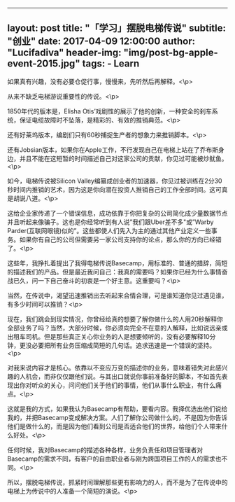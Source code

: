 
---
layout:     post
title:      "「学习」摆脱电梯传说"
subtitle:   "创业"
date:       2017-04-09 12:00:00
author:     "Lucifadiva"
header-img: "img/post-bg-apple-event-2015.jpg"
tags:
    - Learn
---




<div>
      <p>如果真有兴趣，没有必要仓促行事，慢慢来，先听然后再解释。<\p>
     <p>从来不缺乏电梯游说重要性的传说。<\p>
     <p>1850年代的版本是，Elisha Otis’戏剧性的展示了他的创新，一种安全的刹车系统，保证电缆故障时不坠落，是精彩的、有效的推销典范。<\p>
     <p>还有好莱坞版本，编剧们只有60秒捕捉生产者的想象力来推销脚本。<\p>
     <p>还有Jobsian版本，如果你在Apple工作，不行发现自己在电梯上站在了乔布斯身边，并且不能在这短暂的时间描述自己对这家公司的贡献，你见过可能被炒鱿鱼。<\p>
     <p>如今，电梯传说被Silicon Valley编纂成创业者的加速器，你见过被训练在2分30秒时间内推销的艺术，因为这是你向潜在投资人推销自己的工作全部时间。这可真是胡说八道。<\p>
     <p>这给企业家传递了一个错误信息，成功依靠于你把复杂的公司简化成少量数据节点并且听起来像骗子。这也是你经常听到有人说”我们跟Uber差不多"或”Warby Parder(互联网眼镜)似的”。这些都使人们先入为主的通过其他产业定义一些事务。如果你有自己的公司但需要另一家公司支持你的论点，那么你的方向已经错了。<\p>
     <p>这些年，我挣扎着提出了我得电梯传说Basecamp，用标准的、普通的措辞，简短的描述我们的产品。但是最近我问自己：我真的需要吗？如果你已经为什么事情奋战已久，问一下自己奋斗的初衷是一个好主意。这重要吗？<\p>
     <p>当然，在传说中，渴望迅速推销出去听起来合情合理，可是谁知道你见过遇见谁，有多少时间可以推销？<\p>
     <p>现在，我们跳会到现实情况，你曾经给真的想要了解你做什么的人用20秒解释你全部业务了吗？当然，大部分时候，你必须向完全不在意的人解释，比如说远亲或出租车司机。但是那些真正关心你业务的人是想要倾听的，没有必要解释10分钟，更没必要把所有业务压缩成简短的几句话。追求迅速是一个错误的坚持。<\p>
     <p>对我来说内容才是核心。依靠以不变应万变的描述你的业务，意味着错失对此感兴趣的人机会，而非仅仅跟他们说。与其出口就说你事前准备好的脚本，不如首先表现出你对听众的关心，问问他们关于他们的事情，他们从事什么职业，有什么痛点。<\p>
     <p>这就是我的方式，如果我认为Basecamp有帮助，要看内容。我择优选出他们说给我的，并把Basecamp变成解决方案。人们了解你公司做什么的，不是因为你告诉他们是做什么的，而是因为他们看到公司是否适合他们的世界，给他们个人带来什么好处。<\p>
     <p>任何时候，我对Basecamp的描述各种各样，业务负责任和项目管理者对Basecamp的需求不同，有客户的自由职业者与刚为跨国项目工作的人的需求也不同。<\p>
     <p>所以，摆脱电梯传说，抓紧时间理解那些更有影响力的人，而不是为了在传说中的电梯上为传说中的人准备一个简短的演说。<\p>
</div>




